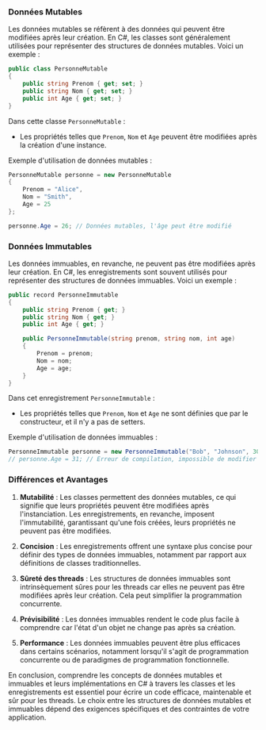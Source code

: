 ### Données Mutables

Les données mutables se réfèrent à des données qui peuvent être modifiées après leur création. En C#, les classes sont généralement utilisées pour représenter des structures de données mutables. Voici un exemple :

```csharp
public class PersonneMutable
{
    public string Prenom { get; set; }
    public string Nom { get; set; }
    public int Age { get; set; }
}
```

Dans cette classe `PersonneMutable` :
- Les propriétés telles que `Prenom`, `Nom` et `Age` peuvent être modifiées après la création d'une instance.

Exemple d'utilisation de données mutables :

```csharp
PersonneMutable personne = new PersonneMutable
{
    Prenom = "Alice",
    Nom = "Smith",
    Age = 25
};

personne.Age = 26; // Données mutables, l'âge peut être modifié
```

### Données Immutables

Les données immuables, en revanche, ne peuvent pas être modifiées après leur création. En C#, les enregistrements sont souvent utilisés pour représenter des structures de données immuables. Voici un exemple :

```csharp
public record PersonneImmutable
{
    public string Prenom { get; }
    public string Nom { get; }
    public int Age { get; }

    public PersonneImmutable(string prenom, string nom, int age)
    {
        Prenom = prenom;
        Nom = nom;
        Age = age;
    }
}
```

Dans cet enregistrement `PersonneImmutable` :
- Les propriétés telles que `Prenom`, `Nom` et `Age` ne sont définies que par le constructeur, et il n'y a pas de setters.

Exemple d'utilisation de données immuables :

```csharp
PersonneImmutable personne = new PersonneImmutable("Bob", "Johnson", 30);
// personne.Age = 31; // Erreur de compilation, impossible de modifier l'âge après la création
```

### Différences et Avantages

1. **Mutabilité** : Les classes permettent des données mutables, ce qui signifie que leurs propriétés peuvent être modifiées après l'instanciation. Les enregistrements, en revanche, imposent l'immutabilité, garantissant qu'une fois créées, leurs propriétés ne peuvent pas être modifiées.

2. **Concision** : Les enregistrements offrent une syntaxe plus concise pour définir des types de données immuables, notamment par rapport aux définitions de classes traditionnelles.

3. **Sûreté des threads** : Les structures de données immuables sont intrinsèquement sûres pour les threads car elles ne peuvent pas être modifiées après leur création. Cela peut simplifier la programmation concurrente.

4. **Prévisibilité** : Les données immuables rendent le code plus facile à comprendre car l'état d'un objet ne change pas après sa création.

5. **Performance** : Les données immuables peuvent être plus efficaces dans certains scénarios, notamment lorsqu'il s'agit de programmation concurrente ou de paradigmes de programmation fonctionnelle.

En conclusion, comprendre les concepts de données mutables et immuables et leurs implémentations en C# à travers les classes et les enregistrements est essentiel pour écrire un code efficace, maintenable et sûr pour les threads. Le choix entre les structures de données mutables et immuables dépend des exigences spécifiques et des contraintes de votre application.